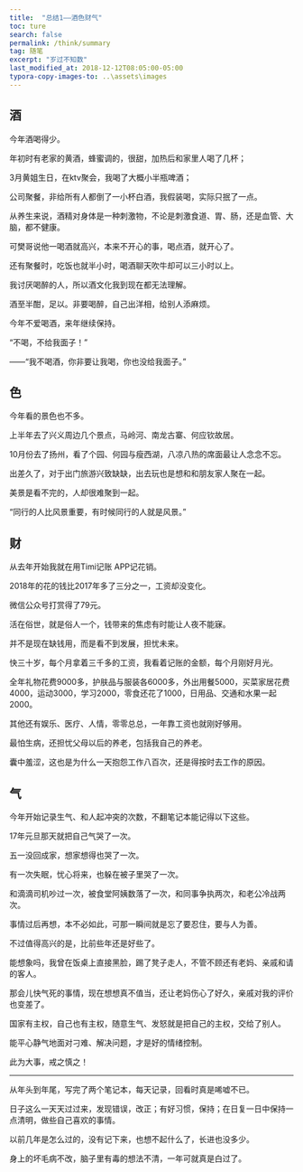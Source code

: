 ```yaml
---
title:  "总结1——酒色财气"
toc: ture
search: false
permalink: /think/summary
tag: 随笔
excerpt: "岁过不知数"
last_modified_at: 2018-12-12T08:05:00-05:00
typora-copy-images-to: ..\assets\images
---
```


## 酒

今年酒喝得少。

年初时有老家的黄酒，蜂蜜调的，很甜，加热后和家里人喝了几杯；

3月黄姐生日，在ktv聚会，我喝了大概小半瓶啤酒；

公司聚餐，非给所有人都倒了一小杯白酒，我假装喝，实际只抿了一点。

从养生来说，酒精对身体是一种刺激物，不论是刺激食道、胃、肠，还是血管、大脑，都不健康。

可樊哥说他一喝酒就高兴，本来不开心的事，喝点酒，就开心了。

还有聚餐时，吃饭也就半小时，喝酒聊天吹牛却可以三小时以上。

我讨厌喝醉的人，所以酒文化我到现在都无法理解。

酒至半酣，足以。非要喝醉，自己出洋相，给别人添麻烦。

今年不爱喝酒，来年继续保持。

“不喝，不给我面子！”

——“我不喝酒，你非要让我喝，你也没给我面子。”

## 色

今年看的景色也不多。

上半年去了兴义周边几个景点，马岭河、南龙古寨、何应钦故居。

10月份去了扬州，看了个园、何园与瘦西湖，八凉八热的席面最让人念念不忘。

出差久了，对于出门旅游兴致缺缺，出去玩也是想和和朋友家人聚在一起。

美景是看不完的，人却很难聚到一起。

“同行的人比风景重要，有时候同行的人就是风景。”

## 财

从去年开始我就在用Timi记账 APP记花销。

2018年的花的钱比2017年多了三分之一，工资却没变化。

微信公众号打赏得了79元。

活在俗世，就是俗人一个，钱带来的焦虑有时能让人夜不能寐。

并不是现在缺钱用，而是看不到发展，担忧未来。

快三十岁，每个月拿着三千多的工资，我看着记账的金额，每个月刚好月光。

全年礼物花费9000多，护肤品与服装各6000多，外出用餐5000，买菜家居花费4000，运动3000，学习2000，零食还花了1000，日用品、交通和水果一起2000。

其他还有娱乐、医疗、人情，零零总总，一年靠工资也就刚好够用。

最怕生病，还担忧父母以后的养老，包括我自己的养老。

囊中羞涩，这也是为什么一天抱怨工作八百次，还是得按时去工作的原因。

## 气

今年开始记录生气、和人起冲突的次数，不翻笔记本能记得以下这些。

17年元旦那天就把自己气哭了一次。

五一没回成家，想家想得也哭了一次。

有一次失眠，忧心将来，也躲在被子里哭了一次。

和滴滴司机吵过一次，被食堂阿姨数落了一次，和同事争执两次，和老公冷战两次。

事情过后再想，本不必如此，可那一瞬间就是忘了要忍住，要与人为善。

不过值得高兴的是，比前些年还是好些了。

能想象吗，我曾在饭桌上直接黑脸，踢了凳子走人，不管不顾还有老妈、亲戚和请的客人。

那会儿快气死的事情，现在想想真不值当，还让老妈伤心了好久，亲戚对我的评价也变差了。

国家有主权，自己也有主权，随意生气、发怒就是把自己的主权，交给了别人。

能平心静气地面对刁难、解决问题，才是好的情绪控制。

此为大事，戒之慎之！

---

从年头到年尾，写完了两个笔记本，每天记录，回看时真是唏嘘不已。

日子这么一天天过过来，发现错误，改正；有好习惯，保持；在日复一日中保持一点清明，做些自己喜欢的事情。

以前几年是怎么过的，没有记下来，也想不起什么了，长进也没多少。

身上的坏毛病不改，脑子里有毒的想法不清，一年可就真是白过了。

